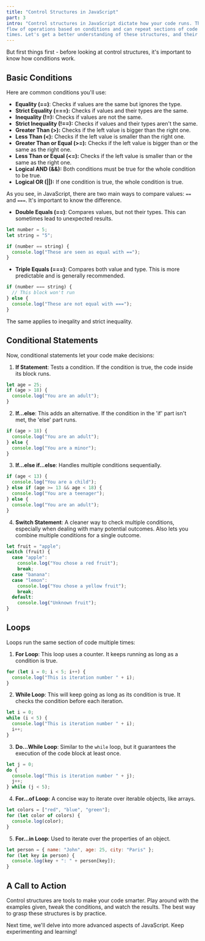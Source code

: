 ```yaml
---
title: "Control Structures in JavaScript"
part: 3
intro: "Control structures in JavaScript dictate how your code runs. They decide the
flow of operations based on conditions and can repeat sections of code multiple
times. Let's get a better understanding of these structures, and their conditions."
---
```


But first things first - before looking at control structures, it's important to
know how conditions work.

## Basic Conditions

Here are common conditions you'll use:

- **Equality (==)**: Checks if values are the same but ignores the type.
- **Strict Equality (===):** Checks if values and their types are the same.
- **Inequality (!=):** Checks if values are not the same.
- **Strict Inequality (!==):** Checks if values and their types aren't the same.
- **Greater Than (>):** Checks if the left value is bigger than the right one.
- **Less Than (<):** Checks if the left value is smaller than the right one.
- **Greater Than or Equal (>=):** Checks if the left value is bigger than or the
  same as the right one.
- **Less Than or Equal (<=):** Checks if the left value is smaller than or the
  same as the right one.
- **Logical AND (&&):** Both conditions must be true for the whole condition to
  be true.
- **Logical OR (||):** If one condition is true, the whole condition is true.

As you see, in JavaScript, there are two main ways to compare values: `==` and
`===`. It's important to know the difference.

- **Double Equals (==)**: Compares values, but not their types. This can
  sometimes lead to unexpected results.

```javascript
let number = 5;
let string = "5";

if (number == string) {
  console.log("These are seen as equal with ==");
}
```

- **Triple Equals (===)**: Compares both value and type. This is more
  predictable and is generally recommended.

```javascript
if (number === string) {
  // This block won't run
} else {
  console.log("These are not equal with ===");
}
```

The same applies to ineqality and strict inequality.

## Conditional Statements

Now, conditional statements let your code make decisions:

1. **If Statement**: Tests a condition. If the condition is true, the code
   inside its block runs.

```javascript
let age = 25;
if (age > 18) {
  console.log("You are an adult");
}
```

2. **If...else**: This adds an alternative. If the condition in the 'if' part
   isn't met, the 'else' part runs.

```javascript
if (age > 18) {
  console.log("You are an adult");
} else {
  console.log("You are a minor");
}
```

3. **If...else if...else**: Handles multiple conditions sequentially.

```javascript
if (age < 13) {
  console.log("You are a child");
} else if (age >= 13 && age < 18) {
  console.log("You are a teenager");
} else {
  console.log("You are an adult");
}
```

4. **Switch Statement**: A cleaner way to check multiple conditions, especially
   when dealing with many potential outcomes. Also lets you combine multiple
   conditions for a single outcome.

```javascript
let fruit = "apple";
switch (fruit) {
  case "apple":
    console.log("You chose a red fruit");
    break;
  case "banana":
  case "lemon":
    console.log("You chose a yellow fruit");
    break;
  default:
    console.log("Unknown fruit");
}
```

## Loops

Loops run the same section of code multiple times:

1. **For Loop**: This loop uses a counter. It keeps running as long as a
   condition is true.

```javascript
for (let i = 0; i < 5; i++) {
  console.log("This is iteration number " + i);
}
```

2. **While Loop**: This will keep going as long as its condition is true. It
   checks the condition before each iteration.

```javascript
let i = 0;
while (i < 5) {
  console.log("This is iteration number " + i);
  i++;
}
```

3. **Do...While Loop**: Similar to the `while` loop, but it guarantees the
   execution of the code block at least once.

```javascript
let j = 0;
do {
  console.log("This is iteration number " + j);
  j++;
} while (j < 5);
```

4. **For...of Loop**: A concise way to iterate over iterable objects, like
   arrays.

```javascript
let colors = ["red", "blue", "green"];
for (let color of colors) {
  console.log(color);
}
```

5. **For...in Loop**: Used to iterate over the properties of an object.

```javascript
let person = { name: "John", age: 25, city: "Paris" };
for (let key in person) {
  console.log(key + ": " + person[key]);
}
```

## A Call to Action

Control structures are tools to make your code smarter. Play around with the
examples given, tweak the conditions, and watch the results. The best way to
grasp these structures is by practice.

Next time, we'll delve into more advanced aspects of JavaScript. Keep
experimenting and learning!
